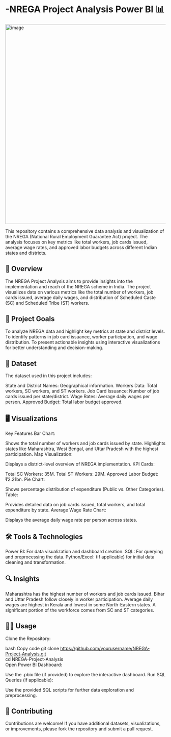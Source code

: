 # -NREGA Project Analysis Power BI 📊
<img width="626" alt="image" src="https://github.com/user-attachments/assets/21be5dbb-5a33-4e4a-8776-70406bafdbd3" />

This repository contains a comprehensive data analysis and visualization of the NREGA (National Rural Employment Guarantee Act) project. The analysis focuses on key metrics like total workers, job cards issued, average wage rates, and approved labor budgets across different Indian states and districts.

## 📖 Overview
The NREGA Project Analysis aims to provide insights into the implementation and reach of the NREGA scheme in India. The project visualizes data on various metrics like the total number of workers, job cards issued, average daily wages, and distribution of Scheduled Caste (SC) and Scheduled Tribe (ST) workers.

## 🎯 Project Goals
To analyze NREGA data and highlight key metrics at state and district levels.
To identify patterns in job card issuance, worker participation, and wage distribution.
To present actionable insights using interactive visualizations for better understanding and decision-making.
## 📂 Dataset
The dataset used in this project includes:

State and District Names: Geographical information.
Workers Data: Total workers, SC workers, and ST workers.
Job Card Issuance: Number of job cards issued per state/district.
Wage Rates: Average daily wages per person.
Approved Budget: Total labor budget approved.
## 🖥️ Visualizations
Key Features
Bar Chart:

Shows the total number of workers and job cards issued by state.
Highlights states like Maharashtra, West Bengal, and Uttar Pradesh with the highest participation.
Map Visualization:

Displays a district-level overview of NREGA implementation.
KPI Cards:

Total SC Workers: 35M.
Total ST Workers: 29M.
Approved Labor Budget: ₹2.21bn.
Pie Chart:

Shows percentage distribution of expenditure (Public vs. Other Categories).
Table:

Provides detailed data on job cards issued, total workers, and total expenditure by state.
Average Wage Rate Chart:

Displays the average daily wage rate per person across states.
## 🛠️ Tools & Technologies
Power BI: For data visualization and dashboard creation.
SQL: For querying and preprocessing the data.
Python/Excel: (If applicable) for initial data cleaning and transformation.
## 🔍 Insights
Maharashtra has the highest number of workers and job cards issued.
Bihar and Uttar Pradesh follow closely in worker participation.
Average daily wages are highest in Kerala and lowest in some North-Eastern states.
A significant portion of the workforce comes from SC and ST categories.
## 🧑‍💻 Usage
Clone the Repository:

bash
Copy code
git clone https://github.com/yourusername/NREGA-Project-Analysis.git  
cd NREGA-Project-Analysis  
Open Power BI Dashboard:

Use the .pbix file (if provided) to explore the interactive dashboard.
Run SQL Queries (if applicable):

Use the provided SQL scripts for further data exploration and preprocessing.


## 🤝 Contributing
Contributions are welcome! If you have additional datasets, visualizations, or improvements, please fork the repository and submit a pull request.
